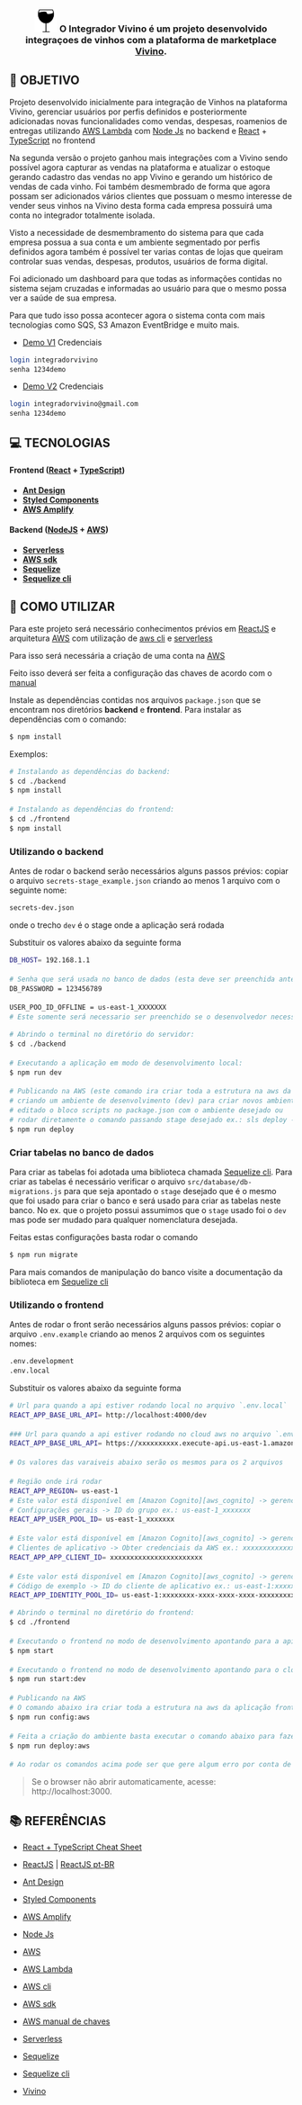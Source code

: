 
<h3 align="center">
  <img src="frontend/src/assets/favicon.png" style='height:40px'> O Integrador Vivino é um projeto desenvolvido integraçoes de vinhos com a plataforma de marketplace 
  <a href='https://www.vivino.com/BR/pt-BR' target='_blank'>Vivino</a>.
</h3>

## **:rocket: OBJETIVO**

Projeto desenvolvido inicialmente para integração de Vinhos na plataforma Vivino, gerenciar usuários por perfis definidos e posteriormente adicionadas novas funcionalidades como vendas, despesas, roamenios de entregas utilizando [AWS Lambda][aws_lambda] com [Node Js][node] no backend e [React][react] + [TypeScript][typescript] no frontend

Na segunda versão o projeto ganhou mais integrações com a Vivino sendo possível agora capturar as vendas na plataforma e atualizar o estoque gerando cadastro das vendas no app Vivino e gerando um histórico de vendas de cada vinho. Foi também desmembrado de forma que agora possam ser adicionados vários clientes que possuam o mesmo interesse de vender seus vinhos na Vivino desta forma cada empresa possuirá uma conta no integrador totalmente isolada.

Visto a necessidade de desmembramento do sistema para que cada empresa possua a sua conta e um ambiente segmentado por perfis definidos agora também é possível ter varias contas de lojas que queiram controlar suas vendas, despesas, produtos, usuários de forma digital.

Foi adicionado um dashboard para que todas as informações contidas no sistema sejam cruzadas e informadas ao usuário para que o mesmo possa ver a saúde de sua empresa.

Para que tudo isso possa acontecer agora o sistema conta com mais tecnologias como SQS, S3 Amazon EventBridge e muito mais.
-  [Demo V1](http://vivino-integrator-dev.s3-website-us-east-1.amazonaws.com) 
Credenciais
```sh
login integradorvivino
senha 1234demo
```
-  [Demo V2](http://services-integrator-dev.s3-website-us-east-1.amazonaws.com) 
Credenciais
```sh
login integradorvivino@gmail.com
senha 1234demo
```

## **:computer: TECNOLOGIAS**


#### **Frontend** ([React][react] + [TypeScript][typescript])
- **[Ant Design][ant]** 
- **[Styled Components][styled_components]**
- **[AWS Amplify][aws_amplify]**
#### **Backend** ([NodeJS][node] + [AWS][aws])

- **[Serverless][serverless]** 
- **[AWS sdk][aws_sdk]**
- **[Sequelize][sequelize]**
- **[Sequelize cli][sequelize_cli]**

## **:wine_glass: COMO UTILIZAR**

Para este projeto será necessário conhecimentos prévios em [ReactJS][react] e arquitetura [AWS][aws] com utilização de [aws cli][aws_cli] e [serverless][serverless]

Para isso será necessária a criação de uma conta na [AWS][aws] 

Feito isso deverá ser feita a configuração das chaves de acordo com o [manual][aws_manual_key]

Instale as dependências contidas nos arquivos `package.json` que se encontram nos diretórios **backend** e **frontend**. Para instalar as dependências com o comando:

```sh
$ npm install
```

Exemplos:
```sh
# Instalando as dependências do backend:
$ cd ./backend
$ npm install

# Instalando as dependências do frontend:
$ cd ./frontend
$ npm install
```

### Utilizando o backend

Antes de rodar o backend serão necessários alguns passos prévios:
copiar o arquivo `secrets-stage_example.json` criando ao menos 1 arquivo com o seguinte nome:

```sh
secrets-dev.json
```
onde o trecho `dev` é o stage onde a aplicação será rodada

Substituir os valores abaixo da seguinte forma

```sh
DB_HOST= 192.168.1.1

# Senha que será usada no banco de dados (esta deve ser preenchida antes da primeira publicação)
DB_PASSWORD = 123456789

USER_POO_ID_OFFLINE = us-east-1_XXXXXXX
# Este somente será necessario ser preenchido se o desenvolvedor necessitar rodar a aplicação em modo offline em sua maquina

```

```sh
# Abrindo o terminal no diretório do servidor:
$ cd ./backend

# Executando a aplicação em modo de desenvolvimento local:
$ npm run dev

# Publicando na AWS (este comando ira criar toda a estrutura na aws da aplicação)
# criando um ambiente de desenvolvimento (dev) para criar novos ambientes por linha de comando pode ser 
# editado o bloco scripts no package.json com o ambiente desejado ou 
# rodar diretamente o comando passando stage desejado ex.: sls deploy --stage qa
$ npm run deploy
```
### Criar tabelas no banco de dados
Para criar as tabelas foi adotada uma biblioteca chamada [Sequelize cli][sequelize_cli]. Para criar as tabelas é necessário verificar o arquivo `src/database/db-migrations.js`
para que seja apontado o `stage` desejado que é o mesmo que foi usado para criar o banco e será usado para criar as tabelas neste banco.
No ex. que o projeto possui assumimos que o `stage` usado foi o `dev` mas pode ser mudado para qualquer nomenclatura desejada.

Feitas estas configurações basta rodar o comando 
```sh
$ npm run migrate
```
Para mais comandos de manipulação do banco visite a documentação da biblioteca em [Sequelize cli][sequelize_cli]
### Utilizando o frontend

Antes de rodar o front serão necessários alguns passos prévios:
copiar o arquivo `.env.example` criando ao menos 2 arquivos com os seguintes nomes:

```sh
.env.development
.env.local
```

Substituir os valores abaixo da seguinte forma

```sh
# Url para quando a api estiver rodando local no arquivo `.env.local`
REACT_APP_BASE_URL_API= http://localhost:4000/dev

### Url para quando a api estiver rodando no cloud aws no arquivo `.env.development` (ao fazer  deploy a url será exibida no console)
REACT_APP_BASE_URL_API= https://xxxxxxxxxx.execute-api.us-east-1.amazonaws.com/dev

# Os valores das varaiveis abaixo serão os mesmos para os 2 arquivos

# Região onde irá rodar 
REACT_APP_REGION= us-east-1
# Este valor está disponível em [Amazon Cognito][aws_cognito] -> gerenciar grupos de usuários-> vivino-integrator-api-user-pool-dev -> 
# Configurações gerais -> ID do grupo ex.: us-east-1_xxxxxxx
REACT_APP_USER_POOL_ID= us-east-1_xxxxxxx

# Este valor está disponível em [Amazon Cognito][aws_cognito] -> gerenciar grupos de usuários -> vivino-integrator-api-user-pool-dev -> 
# Clientes de aplicativo -> Obter credenciais da AWS ex.: xxxxxxxxxxxxxxxxxxxxxxx
REACT_APP_APP_CLIENT_ID= xxxxxxxxxxxxxxxxxxxxxxx

# Este valor está disponível em [Amazon Cognito][aws_cognito] -> gerenciar grupos identidade -> vivino-integrator-api-user-pool-dev -> 
# Código de exemplo -> ID do cliente de aplicativo ex.: us-east-1:xxxxxxxx-xxxx-xxxx-xxxx-xxxxxxxxxxxx
REACT_APP_IDENTITY_POOL_ID= us-east-1:xxxxxxxx-xxxx-xxxx-xxxx-xxxxxxxxxxxx
```

```sh
# Abrindo o terminal no diretório do frontend:
$ cd ./frontend

# Executando o frontend no modo de desenvolvimento apontando para a api rodando localmente:
$ npm start

# Executando o frontend no modo de desenvolvimento apontando para o cloud aws:
$ npm run start:dev

# Publicando na AWS 
# O comando abaixo ira criar toda a estrutura na aws da aplicação frontend criando um ambiente de desenvolvimento (dev)
$ npm run config:aws

# Feita a criação do ambiente basta executar o comando abaixo para fazer o deploy
$ npm run deploy:aws

# Ao rodar os comandos acima pode ser que gere algum erro por conta de existir o bucketName vivino-integrator-dev será necessario um novo nome
```

> Se o browser não abrir automaticamente, acesse: http://localhost:3000.



## **:books: REFERÊNCIAS**

- [React + TypeScript Cheat Sheet](https://github.com/typescript-cheatsheets/react-typescript-cheatsheet)

- [ReactJS](https://reactjs.org/docs/getting-started.html) | [ReactJS pt-BR](https://pt-br.reactjs.org/docs/getting-started.html)
- [Ant Design][ant]
- [Styled Components][styled_components]
- [AWS Amplify][aws_amplify]
- [Node Js][node]
- [AWS][aws]
- [AWS Lambda][aws_lambda]
- [AWS cli][aws_cli]
- [AWS sdk][aws_sdk]
- [AWS manual de chaves][aws_manual_key]
- [Serverless][serverless]
- [Sequelize][sequelize]
- [Sequelize cli][sequelize_cli]
- [Vivino][vivino]



<!-- Techs -->

[typescript]: https://www.typescriptlang.org/

[react]: https://reactjs.org/

[ant]: https://ant.design/

[styled_components]: https://styled-components.com/

[node]: https://nodejs.org/en/

[serverless]: https://www.serverless.com/

[aws]: https://aws.amazon.com/pt/?nc2=h_lg

[aws_manual_key]: https://docs.aws.amazon.com/pt_br/cli/latest/userguide/cli-configure-envvars.html

[aws_cli]: https://docs.aws.amazon.com/pt_br/cli/latest/userguide/install-cliv2.html

[aws_cognito]: https://console.aws.amazon.com/cognito/home?region=us-east-1#

[aws_amplify]: https://aws.amazon.com/pt/amplify/

[aws_sdk]: https://aws.amazon.com/pt/sdk-for-javascript/

[sequelize]: https://sequelize.org

[sequelize_cli]: https://www.npmjs.com/package/sequelize-cli

[vivino]: https://www.vivino.com/BR/pt-BR/

[aws_lambda]: https://aws.amazon.com/pt/lambda/
